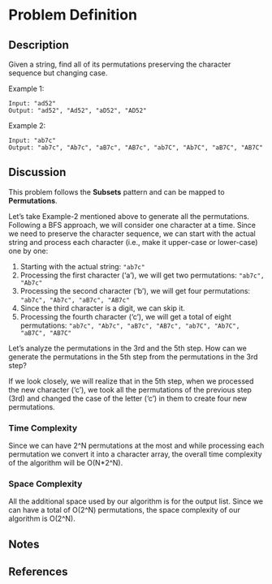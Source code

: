 # Problem Definition

## Description

Given a string, find all of its permutations preserving the character sequence but changing case.

Example 1:

```plaintext
Input: "ad52"
Output: "ad52", "Ad52", "aD52", "AD52"
```

Example 2:

```plaintext
Input: "ab7c"
Output: "ab7c", "Ab7c", "aB7c", "AB7c", "ab7C", "Ab7C", "aB7C", "AB7C"
```

## Discussion

This problem follows the **Subsets** pattern and can be mapped to **Permutations**.

Let’s take Example-2 mentioned above to generate all the permutations. Following a BFS approach, we will consider one character at a time. Since we need to preserve the character sequence, we can start with the actual string and process each character (i.e., make it upper-case or lower-case) one by one:

1. Starting with the actual string: `"ab7c"`
2. Processing the first character (‘a’), we will get two permutations: `"ab7c", "Ab7c"`
3. Processing the second character (‘b’), we will get four permutations: `"ab7c", "Ab7c", "aB7c", "AB7c"`
4. Since the third character is a digit, we can skip it.
5. Processing the fourth character (‘c’), we will get a total of eight permutations: `"ab7c", "Ab7c", "aB7c", "AB7c", "ab7C", "Ab7C", "aB7C", "AB7C"`

Let’s analyze the permutations in the 3rd and the 5th step. How can we generate the permutations in the 5th step from the permutations in the 3rd step?

If we look closely, we will realize that in the 5th step, when we processed the new character (‘c’), we took all the permutations of the previous step (3rd) and changed the case of the letter (‘c’) in them to create four new permutations.

### Time Complexity

Since we can have 2^N permutations at the most and while processing each permutation we convert it into a character array, the overall time complexity of the algorithm will be O(N*2^N).

### Space Complexity

All the additional space used by our algorithm is for the output list. Since we can have a total of O(2^N) permutations, the space complexity of our algorithm is O(2^N).

## Notes

## References
